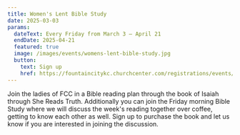 ```yaml
---
title: Women's Lent Bible Study
date: 2025-03-03
params:
  dateText: Every Friday from March 3 – April 21
  endDate: 2025-04-21
  featured: true
  image: /images/events/womens-lent-bible-study.jpg
  button:
    text: Sign up
    href: https://fountaincitykc.churchcenter.com/registrations/events/2782801
---
```


Join the ladies of FCC in a Bible reading plan through the book of Isaiah through She Reads Truth. Additionally you can join the Friday morning Bible Study where we will discuss the week's reading together over coffee, getting to know each other as well. Sign up to purchase the book and let us know if you are interested in joining the discussion.
